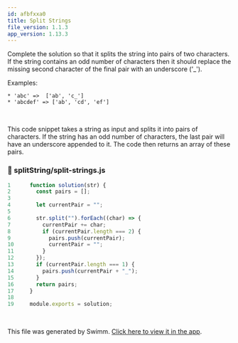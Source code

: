 ```yaml
---
id: afbfxxa0
title: Split Strings
file_version: 1.1.3
app_version: 1.13.3
---
```


Complete the solution so that it splits the string into pairs of two characters. If the string contains an odd number of characters then it should replace the missing second character of the final pair with an underscore ('\_').

Examples:

```
* 'abc' =>  ['ab', 'c_']
* 'abcdef' => ['ab', 'cd', 'ef']
```

<br/>

This code snippet takes a string as input and splits it into pairs of characters. If the string has an odd number of characters, the last pair will have an underscore appended to it. The code then returns an array of these pairs.

<!-- NOTE-swimm-snippet: the lines below link your snippet to Swimm -->

### 📄 splitString/split-strings.js

```javascript
1      function solution(str) {
2        const pairs = [];
3
4        let currentPair = "";
5
6        str.split("").forEach((char) => {
7          currentPair += char;
8          if (currentPair.length === 2) {
9            pairs.push(currentPair);
10           currentPair = "";
11         }
12       });
13       if (currentPair.length === 1) {
14         pairs.push(currentPair + "_");
15       }
16       return pairs;
17     }
18
19     module.exports = solution;
```

<br/>

This file was generated by Swimm. [Click here to view it in the app](https://app.swimm.io/repos/Z2l0aHViJTNBJTNBQ29kZXdhcnMlM0ElM0FBbGFkZGluMTk3OA==/docs/afbfxxa0).
